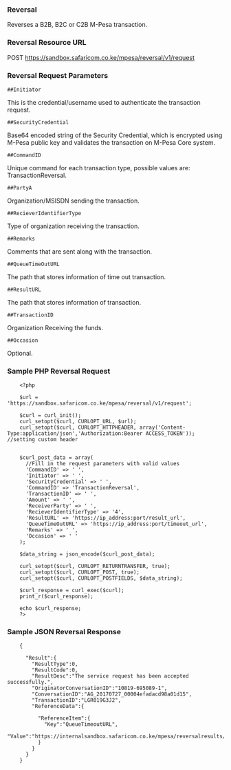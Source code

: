 ### Reversal
Reverses a B2B, B2C or C2B M-Pesa transaction.

### Reversal Resource URL
POST https://sandbox.safaricom.co.ke/mpesa/reversal/v1/request

### Reversal Request Parameters

	##Initiator 	
This is the credential/username used to authenticate the transaction request.

	##SecurityCredential 	
Base64 encoded string of the Security Credential, which is encrypted using M-Pesa public key and validates the transaction on M-Pesa Core system.

	##CommandID 	
Unique command for each transaction type, possible values are: 
TransactionReversal.

	##PartyA 	
Organization/MSISDN sending the transaction.

	##RecieverIdentifierType 	
Type of organization receiving the transaction.

	##Remarks 	
Comments that are sent along with the transaction.

	##QueueTimeOutURL 	
The path that stores information of time out transaction.

	##ResultURL 	
The path that stores information of transaction.

	##TransactionID 	
Organization Receiving the funds.

	##Occasion 	
Optional.

### Sample PHP Reversal Request

```
	<?php
	
	$url = 'https://sandbox.safaricom.co.ke/mpesa/reversal/v1/request';

	$curl = curl_init();
	curl_setopt($curl, CURLOPT_URL, $url);
	curl_setopt($curl, CURLOPT_HTTPHEADER, array('Content-Type:application/json','Authorization:Bearer ACCESS_TOKEN')); //setting custom header


	$curl_post_data = array(
	  //Fill in the request parameters with valid values
	  'CommandID' => ' ',
	  'Initiator' => ' ',
	  'SecurityCredential' => ' ',
	  'CommandID' => 'TransactionReversal',
	  'TransactionID' => ' ',
	  'Amount' => ' ',
	  'ReceiverParty' => ' ',
	  'RecieverIdentifierType' => '4',
	  'ResultURL' => 'https://ip_address:port/result_url',
	  'QueueTimeOutURL' => 'https://ip_address:port/timeout_url',
	  'Remarks' => ' ',
	  'Occasion' => ' '
	);

	$data_string = json_encode($curl_post_data);

	curl_setopt($curl, CURLOPT_RETURNTRANSFER, true);
	curl_setopt($curl, CURLOPT_POST, true);
	curl_setopt($curl, CURLOPT_POSTFIELDS, $data_string);

	$curl_response = curl_exec($curl);
	print_r($curl_response);

	echo $curl_response;
	?>
```

### Sample JSON Reversal Response

```
	{

	  "Result":{
	    "ResultType":0,
	    "ResultCode":0,
	    "ResultDesc":"The service request has been accepted successfully.",
	    "OriginatorConversationID":"10819-695089-1",
	    "ConversationID":"AG_20170727_00004efadacd98a01d15",
	    "TransactionID":"LGR019G3J2",
	    "ReferenceData":{

	      "ReferenceItem":{
	        "Key":"QueueTimeoutURL",
	        "Value":"https://internalsandbox.safaricom.co.ke/mpesa/reversalresults/v1/submit"
	      }
	    }
	  }
	}

```